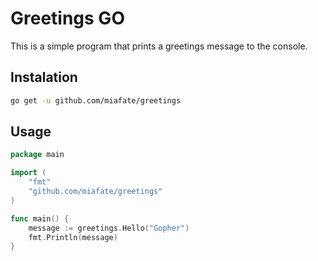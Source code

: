 # Greetings GO

This is a simple program that prints a greetings message to the console.

## Instalation

```bash
go get -u github.com/miafate/greetings
```

## Usage

```go
package main

import (
    "fmt"
    "github.com/miafate/greetings"
)

func main() {
    message := greetings.Hello("Gopher")
    fmt.Println(message)
}
```